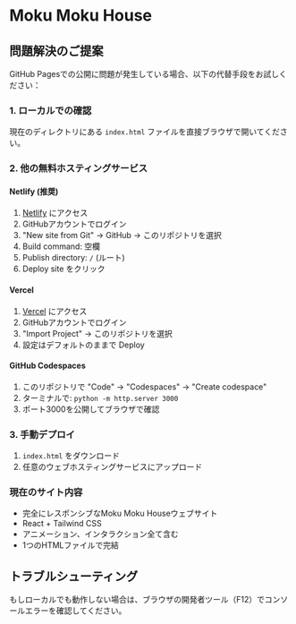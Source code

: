 # Moku Moku House

## 問題解決のご提案

GitHub Pagesでの公開に問題が発生している場合、以下の代替手段をお試しください：

### 1. ローカルでの確認
現在のディレクトリにある `index.html` ファイルを直接ブラウザで開いてください。

### 2. 他の無料ホスティングサービス

#### Netlify (推奨)
1. [Netlify](https://netlify.com) にアクセス
2. GitHubアカウントでログイン
3. "New site from Git" → GitHub → このリポジトリを選択
4. Build command: 空欄
5. Publish directory: `/` (ルート)
6. Deploy site をクリック

#### Vercel
1. [Vercel](https://vercel.com) にアクセス
2. GitHubアカウントでログイン
3. "Import Project" → このリポジトリを選択
4. 設定はデフォルトのままで Deploy

#### GitHub Codespaces
1. このリポジトリで "Code" → "Codespaces" → "Create codespace"
2. ターミナルで: `python -m http.server 3000`
3. ポート3000を公開してブラウザで確認

### 3. 手動デプロイ
1. `index.html` をダウンロード
2. 任意のウェブホスティングサービスにアップロード

### 現在のサイト内容
- 完全にレスポンシブなMoku Moku Houseウェブサイト
- React + Tailwind CSS
- アニメーション、インタラクション全て含む
- 1つのHTMLファイルで完結

## トラブルシューティング

もしローカルでも動作しない場合は、ブラウザの開発者ツール（F12）でコンソールエラーを確認してください。